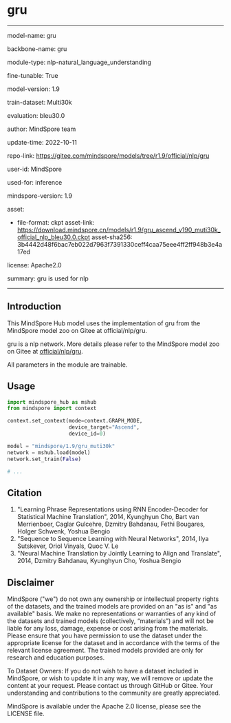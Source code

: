 # gru

---

model-name: gru

backbone-name: gru

module-type: nlp-natural_language_understanding

fine-tunable: True

model-version: 1.9

train-dataset: Multi30k

evaluation: bleu30.0

author: MindSpore team

update-time: 2022-10-11

repo-link: <https://gitee.com/mindspore/models/tree/r1.9/official/nlp/gru>

user-id: MindSpore

used-for: inference

mindspore-version: 1.9

asset:

-
    file-format: ckpt
    asset-link: <https://download.mindspore.cn/models/r1.9/gru_ascend_v190_muti30k_official_nlp_bleu30.0.ckpt>
    asset-sha256: 3b4442d48f6bac7eb022d7963f7391330ceff4caa75eee4ff2ff948b3e4a17ed

license: Apache2.0

summary: gru is used for nlp

---

## Introduction

This MindSpore Hub model uses the implementation of gru from the MindSpore model zoo on Gitee at official/nlp/gru.

gru is a nlp network. More details please refer to the MindSpore model zoo on Gitee at [official/nlp/gru](https://gitee.com/mindspore/models/blob/r1.9/official/nlp/gru/README.md).

All parameters in the module are trainable.

## Usage

```python
import mindspore_hub as mshub
from mindspore import context

context.set_context(mode=context.GRAPH_MODE,
                    device_target="Ascend",
                    device_id=0)

model = "mindspore/1.9/gru_muti30k"
network = mshub.load(model)
network.set_train(False)

# ...
```

## Citation

1. "Learning Phrase Representations using RNN Encoder-Decoder for Statistical Machine Translation", 2014, Kyunghyun Cho, Bart van Merrienboer, Caglar Gulcehre, Dzmitry Bahdanau, Fethi Bougares, Holger Schwenk, Yoshua Bengio
2. "Sequence to Sequence Learning with Neural Networks", 2014, Ilya Sutskever, Oriol Vinyals, Quoc V. Le
3. "Neural Machine Translation by Jointly Learning to Align and Translate", 2014, Dzmitry Bahdanau, Kyunghyun Cho, Yoshua Bengio

## Disclaimer

MindSpore ("we") do not own any ownership or intellectual property rights of the datasets, and the trained models are provided on an "as is" and "as available" basis. We make no representations or warranties of any kind of the datasets and trained models (collectively, “materials”) and will not be liable for any loss, damage, expense or cost arising from the materials. Please ensure that you have permission to use the dataset under the appropriate license for the dataset and in accordance with the terms of the relevant license agreement. The trained models provided are only for research and education purposes.

To Dataset Owners: If you do not wish to have a dataset included in MindSpore, or wish to update it in any way, we will remove or update the content at your request. Please contact us through GitHub or Gitee. Your understanding and contributions to the community are greatly appreciated.

MindSpore is available under the Apache 2.0 license, please see the LICENSE file.
